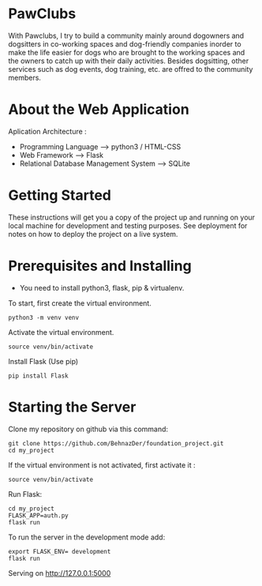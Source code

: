 # PawClubs
With Pawclubs, I try to build a community mainly around dogowners and dogsitters in co-working spaces and dog-friendly companies inorder to make the life easier for dogs who are brought to the working spaces and the owners to catch up with their daily activities. Besides dogsitting, other services such as dog events, dog training, etc. are offred to the community members.
# About the Web Application
 Aplication Architecture :
- Programming Language --> python3 / HTML-CSS
- Web Framework --> Flask
- Relational Database Management System --> SQLite
# Getting Started
These instructions will get you a copy of the project up and running on your local machine for development and testing purposes. See deployment for notes on how to deploy the project on a live system.

# Prerequisites and Installing
- You need to install python3, flask, pip & virtualenv.

To start, first create the virtual environment.
```
python3 -m venv venv
```
Activate the virtual environment.
```
source venv/bin/activate
```
Install Flask (Use pip)
```
pip install Flask
```
# Starting the Server
Clone my repository on github via this command:
```
git clone https://github.com/BehnazDer/foundation_project.git
cd my_project
```
If the virtual environment is not activated, first activate it :
```
source venv/bin/activate
```
Run Flask:
```
cd my_project
FLASK_APP=auth.py
flask run 
```
To run the server in the development mode add:
```
export FLASK_ENV= development
flask run
```
Serving on http://127.0.0.1:5000








